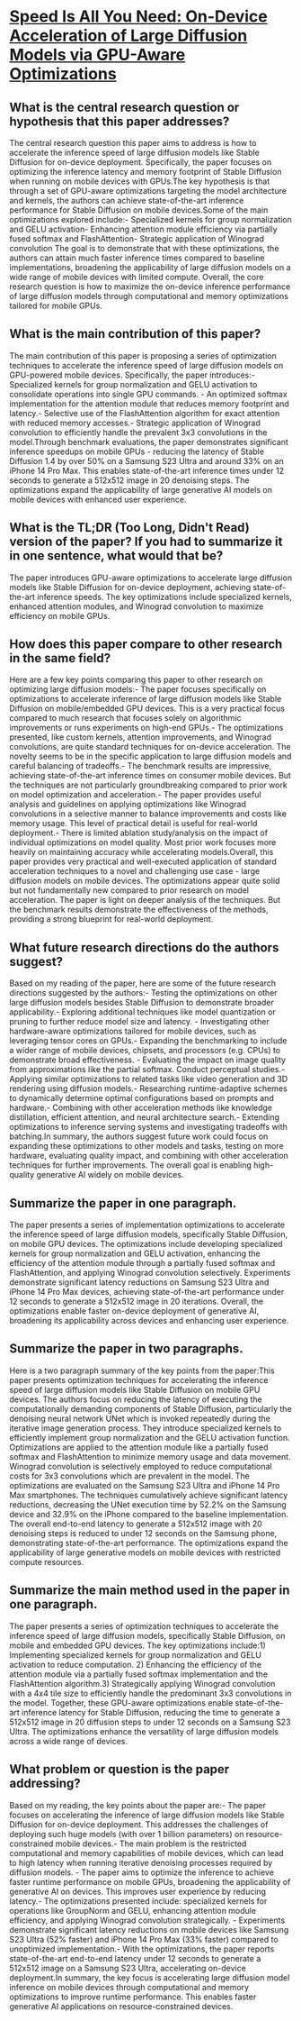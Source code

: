 # [Speed Is All You Need: On-Device Acceleration of Large Diffusion Models   via GPU-Aware Optimizations](https://arxiv.org/abs/2304.11267)

## What is the central research question or hypothesis that this paper addresses?

 The central research question this paper aims to address is how to accelerate the inference speed of large diffusion models like Stable Diffusion for on-device deployment. Specifically, the paper focuses on optimizing the inference latency and memory footprint of Stable Diffusion when running on mobile devices with GPUs.The key hypothesis is that through a set of GPU-aware optimizations targeting the model architecture and kernels, the authors can achieve state-of-the-art inference performance for Stable Diffusion on mobile devices.Some of the main optimizations explored include:- Specialized kernels for group normalization and GELU activation- Enhancing attention module efficiency via partially fused softmax and FlashAttention- Strategic application of Winograd convolution The goal is to demonstrate that with these optimizations, the authors can attain much faster inference times compared to baseline implementations, broadening the applicability of large diffusion models on a wide range of mobile devices with limited compute. Overall, the core research question is how to maximize the on-device inference performance of large diffusion models through computational and memory optimizations tailored for mobile GPUs.


## What is the main contribution of this paper?

 The main contribution of this paper is proposing a series of optimization techniques to accelerate the inference speed of large diffusion models on GPU-powered mobile devices. Specifically, the paper introduces:- Specialized kernels for group normalization and GELU activation to consolidate operations into single GPU commands. - An optimized softmax implementation for the attention module that reduces memory footprint and latency.- Selective use of the FlashAttention algorithm for exact attention with reduced memory accesses.- Strategic application of Winograd convolution to efficiently handle the prevalent 3x3 convolutions in the model.Through benchmark evaluations, the paper demonstrates significant inference speedups on mobile GPUs - reducing the latency of Stable Diffusion 1.4 by over 50% on a Samsung S23 Ultra and around 33% on an iPhone 14 Pro Max. This enables state-of-the-art inference times under 12 seconds to generate a 512x512 image in 20 denoising steps. The optimizations expand the applicability of large generative AI models on mobile devices with enhanced user experience.


## What is the TL;DR (Too Long, Didn't Read) version of the paper? If you had to summarize it in one sentence, what would that be?

 The paper introduces GPU-aware optimizations to accelerate large diffusion models like Stable Diffusion for on-device deployment, achieving state-of-the-art inference speeds. The key optimizations include specialized kernels, enhanced attention modules, and Winograd convolution to maximize efficiency on mobile GPUs.


## How does this paper compare to other research in the same field?

 Here are a few key points comparing this paper to other research on optimizing large diffusion models:- The paper focuses specifically on optimizations to accelerate inference of large diffusion models like Stable Diffusion on mobile/embedded GPU devices. This is a very practical focus compared to much research that focuses solely on algorithmic improvements or runs experiments on high-end GPUs.- The optimizations presented, like custom kernels, attention improvements, and Winograd convolutions, are quite standard techniques for on-device acceleration. The novelty seems to be in the specific application to large diffusion models and careful balancing of tradeoffs.- The benchmark results are impressive, achieving state-of-the-art inference times on consumer mobile devices. But the techniques are not particularly groundbreaking compared to prior work on model optimization and acceleration.- The paper provides useful analysis and guidelines on applying optimizations like Winograd convolutions in a selective manner to balance improvements and costs like memory usage. This level of practical detail is useful for real-world deployment.- There is limited ablation study/analysis on the impact of individual optimizations on model quality. Most prior work focuses more heavily on maintaining accuracy while accelerating models.Overall, this paper provides very practical and well-executed application of standard acceleration techniques to a novel and challenging use case - large diffusion models on mobile devices. The optimizations appear quite solid but not fundamentally new compared to prior research on model acceleration. The paper is light on deeper analysis of the techniques. But the benchmark results demonstrate the effectiveness of the methods, providing a strong blueprint for real-world deployment.


## What future research directions do the authors suggest?

 Based on my reading of the paper, here are some of the future research directions suggested by the authors:- Testing the optimizations on other large diffusion models besides Stable Diffusion to demonstrate broader applicability.- Exploring additional techniques like model quantization or pruning to further reduce model size and latency. - Investigating other hardware-aware optimizations tailored for mobile devices, such as leveraging tensor cores on GPUs.- Expanding the benchmarking to include a wider range of mobile devices, chipsets, and processors (e.g. CPUs) to demonstrate broad effectiveness. - Evaluating the impact on image quality from approximations like the partial softmax. Conduct perceptual studies.- Applying similar optimizations to related tasks like video generation and 3D rendering using diffusion models.- Researching runtime-adaptive schemes to dynamically determine optimal configurations based on prompts and hardware.- Combining with other acceleration methods like knowledge distillation, efficient attention, and neural architecture search.- Extending optimizations to inference serving systems and investigating tradeoffs with batching.In summary, the authors suggest future work could focus on expanding these optimizations to other models and tasks, testing on more hardware, evaluating quality impact, and combining with other acceleration techniques for further improvements. The overall goal is enabling high-quality generative AI widely on mobile devices.


## Summarize the paper in one paragraph.

 The paper presents a series of implementation optimizations to accelerate the inference speed of large diffusion models, specifically Stable Diffusion, on mobile GPU devices. The optimizations include developing specialized kernels for group normalization and GELU activation, enhancing the efficiency of the attention module through a partially fused softmax and FlashAttention, and applying Winograd convolution selectively. Experiments demonstrate significant latency reductions on Samsung S23 Ultra and iPhone 14 Pro Max devices, achieving state-of-the-art performance under 12 seconds to generate a 512x512 image in 20 iterations. Overall, the optimizations enable faster on-device deployment of generative AI, broadening its applicability across devices and enhancing user experience.


## Summarize the paper in two paragraphs.

 Here is a two paragraph summary of the key points from the paper:This paper presents optimization techniques for accelerating the inference speed of large diffusion models like Stable Diffusion on mobile GPU devices. The authors focus on reducing the latency of executing the computationally demanding components of Stable Diffusion, particularly the denoising neural network UNet which is invoked repeatedly during the iterative image generation process. They introduce specialized kernels to efficiently implement group normalization and the GELU activation function. Optimizations are applied to the attention module like a partially fused softmax and FlashAttention to minimize memory usage and data movement. Winograd convolution is selectively employed to reduce computational costs for 3x3 convolutions which are prevalent in the model. The optimizations are evaluated on the Samsung S23 Ultra and iPhone 14 Pro Max smartphones. The techniques cumulatively achieve significant latency reductions, decreasing the UNet execution time by 52.2% on the Samsung device and 32.9% on the iPhone compared to the baseline implementation. The overall end-to-end latency to generate a 512x512 image with 20 denoising steps is reduced to under 12 seconds on the Samsung phone, demonstrating state-of-the-art performance. The optimizations expand the applicability of large generative models on mobile devices with restricted compute resources.


## Summarize the main method used in the paper in one paragraph.

 The paper presents a series of optimization techniques to accelerate the inference speed of large diffusion models, specifically Stable Diffusion, on mobile and embedded GPU devices. The key optimizations include:1) Implementing specialized kernels for group normalization and GELU activation to reduce computation. 2) Enhancing the efficiency of the attention module via a partially fused softmax implementation and the FlashAttention algorithm.3) Strategically applying Winograd convolution with a 4x4 tile size to efficiently handle the predominant 3x3 convolutions in the model. Together, these GPU-aware optimizations enable state-of-the-art inference latency for Stable Diffusion, reducing the time to generate a 512x512 image in 20 diffusion steps to under 12 seconds on a Samsung S23 Ultra. The optimizations enhance the versatility of large diffusion models across a wide range of devices.


## What problem or question is the paper addressing?

 Based on my reading, the key points about the paper are:- The paper focuses on accelerating the inference of large diffusion models like Stable Diffusion for on-device deployment. This addresses the challenges of deploying such huge models (with over 1 billion parameters) on resource-constrained mobile devices.- The main problem is the restricted computational and memory capabilities of mobile devices, which can lead to high latency when running iterative denoising processes required by diffusion models. - The paper aims to optimize the inference to achieve faster runtime performance on mobile GPUs, broadening the applicability of generative AI on devices. This improves user experience by reducing latency.- The optimizations presented include: specialized kernels for operations like GroupNorm and GELU, enhancing attention module efficiency, and applying Winograd convolution strategically. - Experiments demonstrate significant latency reductions on mobile devices like Samsung S23 Ultra (52% faster) and iPhone 14 Pro Max (33% faster) compared to unoptimized implementation.- With the optimizations, the paper reports state-of-the-art end-to-end latency under 12 seconds to generate a 512x512 image on a Samsung S23 Ultra, accelerating on-device deployment.In summary, the key focus is accelerating large diffusion model inference on mobile devices through computational and memory optimizations to improve runtime performance. This enables faster generative AI applications on resource-constrained devices.
